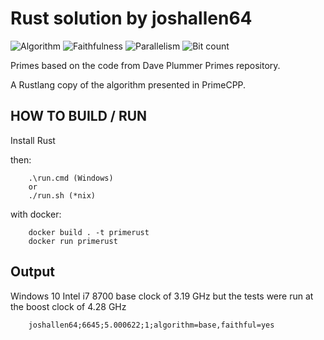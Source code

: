 # Rust solution by joshallen64

![Algorithm](https://img.shields.io/badge/Algorithm-base-green)
![Faithfulness](https://img.shields.io/badge/Faithful-yes-green)
![Parallelism](https://img.shields.io/badge/Parallel-no-green)
![Bit count](https://img.shields.io/badge/Bits-1-green)

Primes based on the code from Dave Plummer Primes repository.

A Rustlang copy of the algorithm presented in PrimeCPP.

## HOW TO BUILD / RUN

Install Rust

then:

```
    .\run.cmd (Windows)
    or
    ./run.sh (*nix)
```

with docker:

```
    docker build . -t primerust
    docker run primerust
```

## Output

Windows 10 Intel i7 8700 base clock of 3.19 GHz but the tests were run at the boost clock of 4.28 GHz

```
    joshallen64;6645;5.000622;1;algorithm=base,faithful=yes
```

